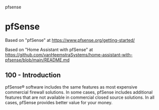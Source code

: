 pfsense
# pfSense

Based on "pfSense" at https://www.pfsense.org/getting-started/

Based on "Home Assistant with pfSense" at https://github.com/vanHeemstraSystems/home-assistant-with-pfsense/blob/main/README.md

## 100 - Introduction

pfSense® software includes the same features as most expensive commercial firewall solutions. In some cases, pfSense includes additional features that are not available in commercial closed source solutions. In all cases, pfSense provides better value for your money. 
